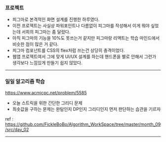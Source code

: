### 프로젝트

- 피그마로 본격적인 화면 설계를 진행한 하루였다.
- 이전 프로젝트는 사실상 파워포인트나 다름없이 피그마를 작성해서 이게 뭐야 싶었는데 서희의 피그마는 좀 달랐다.
- 아직 피그마의 기능을 10%도 못쓰는거 같지만 피그마랑 리액트는 학습 마인드에서 비슷한 점이 많은 거 같다.
- 피그마 컴포넌트를 CSS의 flex처럼 쓰는건 상당히 충격이었다.
- 웹앱 프로젝트여서 그에 맞게 UI/UX 설계를 하는데 핸드폰을 별로 안해서 그런가 생각보다 느낌있게 만들기 쉽지 않았다.

---

### 일일 알고리즘 학습

https://www.acmicpc.net/problem/5585

- 오늘 스트릭을 위한 간단한 그리디 문제
- 최솟값을 구하는 문제는 완탐인지 DP인지 그리디인지 먼저 판단하는 습관을 기르자

ref : https://github.com/FickleBoBo/Algorithm_WorkSpace/tree/master/month_09/src/day_02

---
